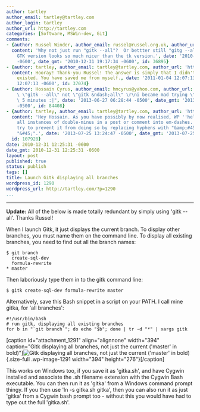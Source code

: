 ```yaml
---
author: tartley
author_email: tartley@tartley.com
author_login: tartley
author_url: http://tartley.com
categories: [Software, MSWin-dev, Git]
comments:
- {author: Russel Winder, author_email: russel@russel.org.uk, author_url: 'http://www.russel.org.uk',
  content: 'Why not just run "gitk --all"?  Or bettter still "gitg --all" since the
    GTK version looks so much nicer than the tk version.', date: '2010-12-31 19:17:34
    -0600', date_gmt: '2010-12-31 19:17:34 -0600', id: 36895}
- {author: tartley, author_email: tartley@tartley.com, author_url: 'http://tartley.com',
  content: Hooray! Thank-you Russel! The answer is simply that I didn't know '--all'
    existed. You have saved me from myself., date: '2011-01-04 12:07:13 -0600', date_gmt: '2011-01-04
    12:07:13 -0600', id: 37074}
- {author: Hossain Cyrus, author_email: hmcyrus@yahoo.com, author_url: '', content: "it's\
    \ \"gitk --all\" not \"gitk &ndash;all\" \r\ni became mad trying \"gitk &ndash;all\"\
    \ 5 minutes :|", date: '2013-06-27 06:28:44 -0500', date_gmt: '2013-06-27 05:28:44
    -0500', id: 84408}
- {author: tartley, author_email: tartley@tartley.com, author_url: 'http://tartley.com',
  content: 'Hey Hossain. As you have possibly by now realised, WP ''helpfully'' converts
    all instances of double-minus in a post or comment into em-dashes. I think I''ll
    try to prevent it from doing so by replacing hyphens with "&amp;#45;", which yields
    "&#45;".', date: '2013-07-25 13:24:47 -0500', date_gmt: '2013-07-25 12:24:47 -0500',
  id: 107928}
date: 2010-12-31 12:25:31 -0600
date_gmt: 2010-12-31 12:25:31 -0600
layout: post
published: true
status: publish
tags: []
title: Launch Gitk displaying all branches
wordpress_id: 1290
wordpress_url: http://tartley.com/?p=1290
...
```

---

**Update:** All of the below is made totally redundant by simply using
'gitk --all'. Thanks Russel!

When I launch Gitk, it just displays the current branch. To display
other branches, you must name them on the command line. To display all
existing branches, you need to find out all the branch names:

    $ git branch
      create-sql-dev
      formula-rewrite
    * master

Then laboriously type them in to the gitk command line:

    $ gitk create-sql-dev formula-rewrite master

Alternatively, save this Bash snippet in a script on your PATH. I call
mine gitka, for 'all branches':

    #!/usr/bin/bash
    # run gitk, displaying all existing branches
    for b in "`git branch`"; do echo "$b"; done | tr -d "*" | xargs gitk

\[caption id="attachment\_1291" align="alignnone" width="394"
caption="Gitk displaying all branches, not just the current ('master' in
bold)"\]![Gitk displaying all branches, not just the current ('master'
in
bold)](http://tartley.com/wp-content/uploads/2010/12/gitk-all-branches.png "gitk-all-branches"){.size-full
.wp-image-1291 width="394" height="276"}\[/caption\]

This works on Windows too, if you save it as 'gitka.sh', and have Cygwin
installed and associate the .sh filename extension with the Cygwin Bash
executable. You can then run it as 'gitka' from a Windows command prompt
thingy. If you then use 'ln -s gitka.sh gitka', then you can also run it
as just 'gitka' from a Cygwin bash prompt too - without this you would
have had to type out the full 'gitka.sh'.
